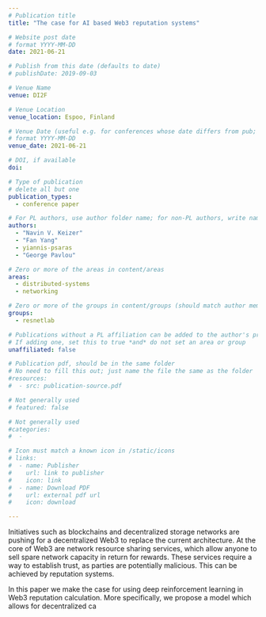 ```yaml
---
# Publication title
title: "The case for AI based Web3 reputation systems"

# Website post date
# format YYYY-MM-DD
date: 2021-06-21

# Publish from this date (defaults to date)
# publishDate: 2019-09-03

# Venue Name
venue: DI2F

# Venue Location
venue_location: Espoo, Finland

# Venue Date (useful e.g. for conferences whose date differs from pub; defaults to date)
# format YYYY-MM-DD
venue_date: 2021-06-21

# DOI, if available
doi:

# Type of publication
# delete all but one
publication_types:
  - conference paper

# For PL authors, use author folder name; for non-PL authors, write name as in paper within ""
authors:
  - "Navin V. Keizer"
  - "Fan Yang"
  - yiannis-psaras
  - "George Pavlou"

# Zero or more of the areas in content/areas
areas:
  - distributed-systems
  - networking

# Zero or more of the groups in content/groups (should match author membership)
groups:
  - resnetlab

# Publications without a PL affiliation can be added to the author's profile without showing up elsewhere
# If adding one, set this to true *and* do not set an area or group
unaffiliated: false

# Publication pdf, should be in the same folder
# No need to fill this out; just name the file the same as the folder
#resources:
#  - src: publication-source.pdf

# Not generally used
# featured: false

# Not generally used
#categories:
#  -

# Icon must match a known icon in /static/icons
# links:
#  - name: Publisher
#    url: link to publisher
#    icon: link
#  - name: Download PDF
#    url: external pdf url
#    icon: download

---
```


Initiatives such as blockchains and decentralized
storage networks are pushing for a decentralized Web3 to replace
the current architecture. At the core of Web3 are network
resource sharing services, which allow anyone to sell spare
network capacity in return for rewards. These services require a
way to establish trust, as parties are potentially malicious. This
can be achieved by reputation systems.

In this paper we make the case for using deep reinforcement
learning in Web3 reputation calculation. More specifically, we
propose a model which allows for decentralized ca

